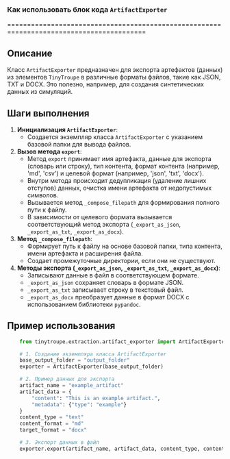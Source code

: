 ### **Как использовать блок кода `ArtifactExporter`**
=========================================================================================

Описание
-------------------------
Класс `ArtifactExporter` предназначен для экспорта артефактов (данных) из элементов `TinyTroupe` в различные форматы файлов, такие как JSON, TXT и DOCX. Это полезно, например, для создания синтетических данных из симуляций.

Шаги выполнения
-------------------------
1. **Инициализация `ArtifactExporter`**:
   - Создается экземпляр класса `ArtifactExporter` с указанием базовой папки для вывода файлов.
2. **Вызов метода `export`**:
   - Метод `export` принимает имя артефакта, данные для экспорта (словарь или строку), тип контента, формат контента (например, 'md', 'csv') и целевой формат (например, 'json', 'txt', 'docx').
   - Внутри метода происходит дедупликация (удаление лишних отступов) данных, очистка имени артефакта от недопустимых символов.
   - Вызывается метод `_compose_filepath` для формирования полного пути к файлу.
   - В зависимости от целевого формата вызывается соответствующий метод экспорта (`_export_as_json`, `_export_as_txt`, `_export_as_docx`).
3. **Метод `_compose_filepath`**:
   - Формирует путь к файлу на основе базовой папки, типа контента, имени артефакта и расширения файла.
   - Создает промежуточные директории, если они не существуют.
4. **Методы экспорта (`_export_as_json`, `_export_as_txt`, `_export_as_docx`)**:
   - Записывают данные в файл в соответствующем формате.
   - `_export_as_json` сохраняет словарь в формате JSON.
   - `_export_as_txt` записывает строку в текстовый файл.
   - `_export_as_docx` преобразует данные в формат DOCX с использованием библиотеки `pypandoc`.

Пример использования
-------------------------

```python
    from tinytroupe.extraction.artifact_exporter import ArtifactExporter

    # 1. Создание экземпляра класса ArtifactExporter
    base_output_folder = "output_folder"
    exporter = ArtifactExporter(base_output_folder)

    # 2. Пример данных для экспорта
    artifact_name = "example_artifact"
    artifact_data = {
        "content": "This is an example artifact.",
        "metadata": {"type": "example"}
    }
    content_type = "text"
    content_format = "md"
    target_format = "docx"

    # 3. Экспорт данных в файл
    exporter.export(artifact_name, artifact_data, content_type, content_format, target_format, verbose=True)